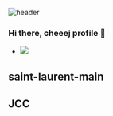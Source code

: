 ![header](https://capsule-render.vercel.app/api?type=soft&color=auto&height=100&section=header&text=cheej%20profile&fontSize=40)

### Hi there, cheeej profile 👋
- <img src="https://img.shields.io/badge/React-61DAFB?style=flat&logo=React&logoColor=white"/>
## saint-laurent-main
## JCC

<!--
**cheeej/cheeej** is a ✨ _special_ ✨ repository because its `README.md` (this file) appears on your GitHub profile.

Here are some ideas to get you started:

- 🔭 I’m currently working on ...
- 🌱 I’m currently learning ...
- 👯 I’m looking to collaborate on ...
- 🤔 I’m looking for help with ...
- 💬 Ask me about ...
- 📫 How to reach me: ...
- 😄 Pronouns: ...
- ⚡ Fun fact: ...
-->
